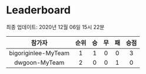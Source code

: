 # Leaderboard
최종 업데이트: 2020년 12월 06일 15시 22분




| 참가자 | 순위 | 승 | 무 | 패 | 승점 |
|:---:|:---:|:---:|:---:|:---:|:---:|
| bigoriginlee-MyTeam | 1 | 1 | 0 | 0 | 3 |
| dwgoon-MyTeam | 2 | 0 | 0 | 1 | 0 |